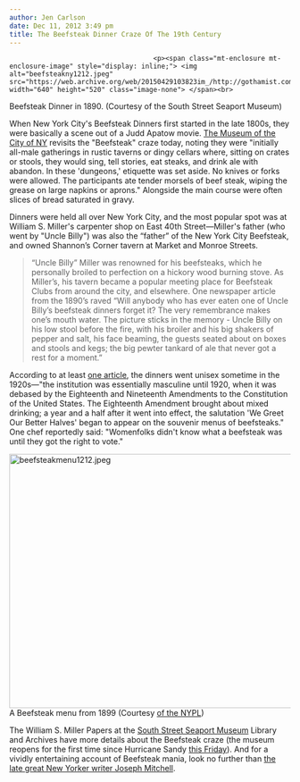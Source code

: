 ```yaml
---
author: Jen Carlson
date: Dec 11, 2012 3:49 pm
title: The Beefsteak Dinner Craze Of The 19th Century
---
```


	
										<p><span class="mt-enclosure mt-enclosure-image" style="display: inline;"> <img alt="beefsteakny1212.jpeg" src="https://web.archive.org/web/20150429103823im_/http://gothamist.com/attachments/arts_jen/beefsteakny1212.jpeg" width="640" height="520" class="image-none"> </span><br>
<span class="photo_caption">Beefsteak Dinner in 1890. (Courtesy of the South Street Seaport Museum)</span></p>

<p>When New York City&apos;s Beefsteak Dinners first started in the late 1800s, they were basically a scene out of a Judd Apatow movie. <a href="https://web.archive.org/web/20150429103823/http://mcnyblog.org/2012/12/11/beefsteaks-a-19th-century-dining-craze/">The Museum of the City of NY</a> revisits the &quot;Beefsteak&quot; craze today, noting they were &quot;initially all-male gatherings in rustic taverns or dingy cellars where, sitting on crates or stools, they would sing, tell stories, eat steaks, and drink ale with abandon. In these &apos;dungeons,&apos; etiquette was set aside. No knives or forks were allowed. The participants ate tender morsels of beef steak, wiping the grease on large napkins or aprons.&quot; Alongside the main course were often slices of bread saturated in gravy.  </p>

<p>Dinners were held all over New York City, and the most popular spot was at William S. Miller&apos;s carpenter shop on East 40th Street&#x2014;Miller&apos;s father (who went by &quot;Uncle Billy&quot;) was also the &#x201C;father&#x201D; of the New York City Beefsteak, and owned Shannon&#x2019;s Corner tavern at Market and Monroe Streets.</p>

<blockquote>&#x201C;Uncle Billy&#x201D; Miller was renowned for his beefsteaks, which he personally broiled to perfection on a hickory wood burning stove. As Miller&#x2019;s, his tavern became a popular meeting place for Beefsteak Clubs from around the city, and elsewhere. One newspaper article from the 1890&#x2019;s raved &#x201C;Will anybody who has ever eaten one of Uncle Billy&#x2019;s beefsteak dinners forget it? The very remembrance makes one&#x2019;s mouth water. The picture sticks in the memory - Uncle Billy on his low stool before the fire, with his broiler and his big shakers of pepper and salt, his face beaming, the guests seated about on boxes and stools and kegs; the big pewter tankard of ale that never got a rest for a moment.&#x201D;</blockquote>

<p>According to at least <a href="https://web.archive.org/web/20150429103823/http://www.barrypopik.com/index.php/new_york_city/entry/beefsteak/">one article</a>, the dinners went unisex sometime in the 1920s&#x2014;&quot;the institution was essentially masculine until 1920, when it was debased by the Eighteenth and Nineteenth Amendments to the Constitution of the United States. The Eighteenth Amendment brought about mixed drinking; a year and a half after it went into effect, the salutation &apos;We Greet Our Better Halves&apos; began to appear on the souvenir menus of beefsteaks.&quot; One chef reportedly said: &quot;Womenfolks didn&apos;t know what a beefsteak was until they got the right to vote.&quot;</p>

<p><span class="mt-enclosure mt-enclosure-image" style="display: inline;"> <img alt="beefsteakmenu1212.jpeg" src="https://web.archive.org/web/20150429103823im_/http://gothamist.com/attachments/arts_jen/beefsteakmenu1212.jpeg" width="640" height="455" class="image-none"> </span><br>
<span class="photo_caption">A Beefsteak menu from 1899 (Courtesy <a href="https://web.archive.org/web/20150429103823/http://menus.nypl.org/menus/21694/explore">of the NYPL</a>)</span></p>

<p>The William S. Miller Papers at the <a href="https://web.archive.org/web/20150429103823/http://www.southstreetseaportmuseum.org/Default.asp">South Street Seaport Museum</a> Library and Archives have more details about the Beefsteak craze (the museum reopens for the first time since Hurricane Sandy <a href="https://web.archive.org/web/20150429103823/https://twitter.com/GoogleLocalNYC/status/278597128727695360">this Friday</a>). And for a vividly entertaining account of Beefsteak mania, look no further than <a href="https://web.archive.org/web/20150429103823/http://www.newyorker.com/online/blogs/backissues/2009/11/the-candy-bowl-joseph-mitchell.html">the late great New Yorker writer Joseph Mitchell</a>. </p>					
										
									
				
